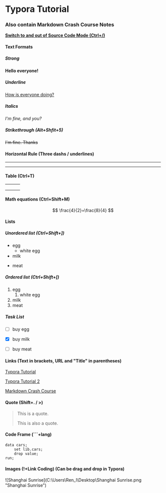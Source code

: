 # Typora Tutorial

### Also contain Markdown Crash Course Notes



<u>**Switch to and out of Source Code Mode (Ctrl+/)**</u>



#### Text Formats

##### Strong

**Hello everyone!**

##### Underline

<u>How is everyone doing?</u>

##### Italics

*I'm fine, and you?*

##### Strikethrough (Alt+Shfit+5)

~~I'm fine. Thanks~~



#### Horizontal Rule (Three dashs / underlines)

---

___



#### Table (Ctrl+T)

|      |      |      |
| ---- | ---- | ---- |
|      |      |      |
|      |      |      |
|      |      |      |



#### Math equations (Ctrl+Shift+M)

$$
\frac{4}{2}=\frac{8}{4}
$$



#### Lists

##### Unordered list (Ctrl+Shift+])

* egg
  * white egg
* milk

- meat

##### Ordered list (Ctrl+Shift+[)
1. egg
   1. white egg
2. milk
3. meat

##### Task List 

- [ ] buy egg
- [x] buy milk
- [ ] buy meat


#### Links (Text in brackets, URL and "Title" in parentheses)

[Typora Tutorial](https://www.youtube.com/watch?v=yigIbd54CU4&t=3s "This is a title")

[Typora Tutorial 2](https://www.youtube.com/watch?v=Yq6u6Z1yuco "Lol")

[Markdown Crash Course](https://www.youtube.com/watch?v=HUBNt18RFbo "Markdown Crash Course")



#### Quote (Shift+. / >)

> This is a quote.
>
> This is also a quote.



#### Code Frame (```+lang)

```SAS
data cars;
	set lib.cars;
	drop value;
run;
```



#### Images (!+Link Coding) (Can be drag and drop in Typora)

![Shanghai Sunrise](C:\Users\Ren_l\Desktop\Shanghai Sunrise.png "Shanghai Sunrise")
